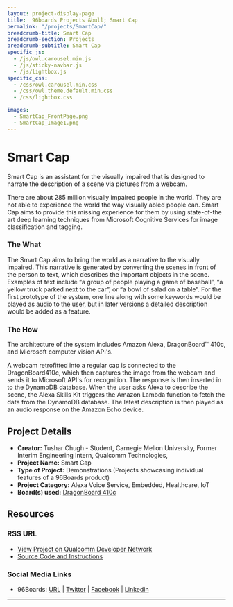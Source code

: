 ```yaml
---
layout: project-display-page
title:  96boards Projects &bull; Smart Cap
permalink: "/projects/SmartCap/"
breadcrumb-title: Smart Cap
breadcrumb-section: Projects
breadcrumb-subtitle: Smart Cap
specific_js:
  - /js/owl.carousel.min.js
  - /js/sticky-navbar.js
  - /js/lightbox.js
specific_css:
  - /css/owl.carousel.min.css
  - /css/owl.theme.default.min.css
  - /css/lightbox.css

images:
  - SmartCap_FrontPage.png
  - SmartCap_Image1.png
---
```

# Smart Cap

Smart Cap is an assistant for the visually impaired that is designed to narrate the description of a scene via pictures from a webcam.

There are about 285 million visually impaired people in the world. They are not able to experience the world the way visually abled people can. Smart Cap aims to provide this missing experience for them by using state-of-the art deep learning techniques from Microsoft Cognitive Services for image classification and tagging.

### The What

The Smart Cap aims to bring the world as a narrative to the visually impaired. This narrative is generated by converting the scenes in front of the person to text, which describes the important objects in the scene. Examples of text include “a group of people playing a game of baseball”, “a yellow truck parked next to the car”, or “a bowl of salad on a table”.  For the first prototype of the system, one line along with some keywords would be played as audio to the user, but in later versions a detailed description would be added as a feature.

### The How

The architecture of the system includes Amazon Alexa, DragonBoard™ 410c, and Microsoft computer vision API's.

A webcam retrofitted into a regular cap is connected to the DragonBoard410c, which then captures the image from the webcam and sends it to Microsoft API's for recognition.  The response is then inserted in to the DynamoDB database. When the user asks Alexa to describe the scene, the Alexa Skills Kit triggers the Amazon Lambda function to fetch the data from the DynamoDB database. The latest description is then played as an audio response on the Amazon Echo device.

## Project Details

- **Creator:** Tushar Chugh - Student, Carnegie Mellon University, Former Interim Engineering Intern, Qualcomm Technologies,
- **Project Name:** Smart Cap
- **Type of Project:** Demonstrations (Projects showcasing individual features of a 96Boards product)
- **Project Category:** Alexa Voice Service, Embedded, Healthcare, IoT
- **Board(s) used:** [DragonBoard 410c](http://www.96boards.org/product/dragonboard410c/)

## Resources

### RSS URL

- [View Project on Qualcomm Developer Network](https://developer.qualcomm.com/project/smart-cap)
- [Source Code and Instructions](https://github.com/TusharChugh/SmartCap)

### Social Media Links

- 96Boards: [URL](http://www.96boards.org/) &#124; [Twitter](https://twitter.com/96boards) &#124; [Facebook](https://www.facebook.com/96Boards) &#124; [Linkedin](https://www.linkedin.com/showcase/6637095/)

***
